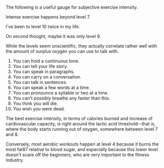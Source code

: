 The  following  is  a  useful  gauge  for  subjective  exercise  intensity. 

Intense exercise  happens  beyond  level  7. 

I've  been  to  level  10  twice  in  my  life. 

On second  thought,  maybe  it was  only  level  9. 

While  the  levels  seem  unscientific, they  actually  correlate  rather  well  with  the  amount  of  surplus  oxygen  you  can use to talk with. 

1.  You can hold a continuous tone.
2.  You can tell your life story.
3.  You can speak in paragraphs.
4.  You can carry on a conversation.
5.  You can talk in sentences.
6.  You can speak a few words at a time.
7.  You can pronounce a syllable or two at a time.
8.  You can't possibly breathe any faster than this.
9.  You think you will die.
10.  You wish you were dead.

The  best  exercise  intensity,  in  terms  of  calories  burned  and  increase  of cardiovascular capacity,  is  right  around  the lactic  acid  threshold--that  is,  where the  body  starts  running  out  of  oxygen,  somewhere  between  level  7  and  8. 

Conversely, most aerobic workouts happen at level 4 because it burns the most fat87 relative to blood sugar, and especially because this lower level doesn't scare off the beginners, who are very important to the fitness industry.